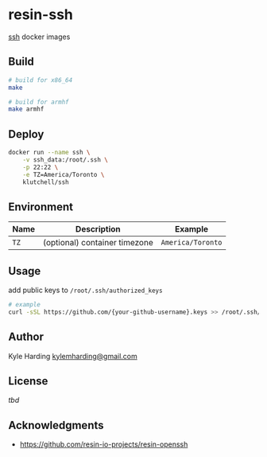 # resin-ssh

[ssh](https://www.ssh.com/ssh/) docker images

## Build

```bash
# build for x86_64
make

# build for armhf
make armhf
```

## Deploy

```bash
docker run --name ssh \
    -v ssh_data:/root/.ssh \
    -p 22:22 \
    -e TZ=America/Toronto \
    klutchell/ssh
```

## Environment

|Name|Description|Example|
|---|---|---|
|`TZ`|(optional) container timezone|`America/Toronto`|

## Usage

add public keys to `/root/.ssh/authorized_keys`

```bash
# example
curl -sSL https://github.com/{your-github-username}.keys >> /root/.ssh/authorized_keys
```

## Author

Kyle Harding <kylemharding@gmail.com>

## License

_tbd_

## Acknowledgments

* https://github.com/resin-io-projects/resin-openssh

